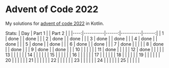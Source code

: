 # Advent of Code 2022

My solutions for [advent of code 2022](https://adventofcode.com/2022) in Kotlin.

Stats:
| Day |  Part 1  |       |  Part 2  |       |
|----:|----------|------:|----------|------:|
|  1  |   done   |       |   done   |       |
|  2  |   done   |       |   done   |       |
|  3  |   done   |       |   done   |       |
|  4  |   done   |       |   done   |       |
|  5  |   done   |       |   done   |       |
|  6  |   done   |       |   done   |       |
|  7  |   done   |       |          |       |
|  8  |   done   |       |   done   |       |
|  9  |   done   |       |   done   |       |
| 10  |          |       |          |       |
| 11  |   done   |       |          |       |
| 12  |   done   |       |          |       |
| 13  |          |       |          |       |
| 14  |          |       |          |       |
| 15  |          |       |          |       |
| 16  |          |       |          |       |
| 17  |          |       |          |       |
| 18  |          |       |          |       |
| 19  |          |       |          |       |
| 20  |          |       |          |       |
| 21  |          |       |          |       |
| 22  |          |       |          |       |
| 23  |          |       |          |       |
| 24  |          |       |          |       |
| 25  |          |       |          |       |
